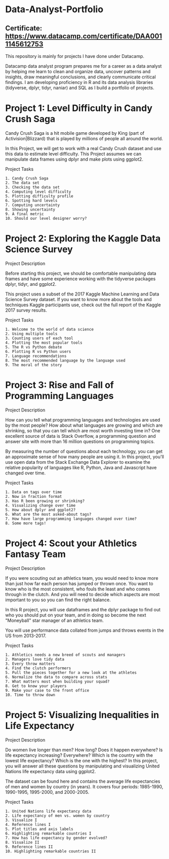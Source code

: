 # Data-Analyst-Portfolio

## Certificate: https://www.datacamp.com/certificate/DAA0011145612753
This repository is mainly for projects I have done under Datacamp. 

Datacamp data analyst program prepares me for a career as a data analyst by helping me learn to clean and organize data, uncover patterns and insights, draw meaningful conclusions, and clearly communicate critical findings. I am developing proficiency in R and its data analysis libraries (tidyverse, dplyr, tidyr, naniar) and SQL as I build a portfolio of projects.

# Project 1: Level Difficulty in Candy Crush Saga

Candy Crush Saga is a hit mobile game developed by King (part of Activision|Blizzard) that is played by millions of people all around the world.

In this Project, we will get to work with a real Candy Crush dataset and use this data to estimate level difficulty. This Project assumes we can manipulate data frames using dplyr and make plots using ggplot2.

Project Tasks

    1. Candy Crush Saga
    2. The data set
    3. Checking the data set
    4. Computing level difficulty
    5. Plotting difficulty profile
    6. Spotting hard levels
    7. Computing uncertainty
    8. Showing uncertainty
    9. A final metric
    10. Should our level designer worry?

# Project 2: Exploring the Kaggle Data Science Survey

Project Description

Before starting this project, we should be comfortable manipulating data frames and have some experience working with the tidyverse packages dplyr, tidyr, and ggplot2.

This project uses a subset of the 2017 Kaggle Machine Learning and Data Science Survey dataset. If you want to know more about the tools and techniques Kaggle participants use, check out the full report of the Kaggle 2017 survey results.

Project Tasks

    1. Welcome to the world of data science
    2. Using multiple tools
    3. Counting users of each tool
    4. Plotting the most popular tools
    5. The R vs Python debate
    6. Plotting R vs Python users
    7. Language recommendations
    8. The most recommended language by the language used
    9. The moral of the story

# Project 3: Rise and Fall of Programming Languages

Project Description

How can you tell what programming languages and technologies are used by the most people? How about what languages are growing and which are shrinking, so that you can tell which are most worth investing time in? One excellent source of data is Stack Overflow, a programming question and answer site with more than 16 million questions on programming topics. 

By measuring the number of questions about each technology, you can get an approximate sense of how many people are using it. In this project, you'll use open data from the Stack Exchange Data Explorer to examine the relative popularity of languages like R, Python, Java and Javascript have changed over time.

Project Tasks

    1. Data on tags over time
    2. Now in fraction format
    3. Has R been growing or shrinking?
    4. Visualizing change over time
    5. How about dplyr and ggplot2?
    6. What are the most asked-about tags?
    7. How have large programming languages changed over time?
    8. Some more tags!

# Project 4: Scout your Athletics Fantasy Team

Project Description

If you were scouting out an athletics team, you would need to know more than just how far each person has jumped or thrown once. You want to know who is the most consistent, who fouls the least and who comes through in the clutch. And you will need to decide which aspects are most important to you so you can find the right balance.

In this R project, you will use dataframes and the dplyr package to find out who you should put on your team, and in doing so become the next "Moneyball" star manager of an athletics team.

You will use performance data collated from jumps and throws events in the US from 2013-2017.

Project Tasks

    1. Athletics needs a new breed of scouts and managers
    2. Managers love tidy data
    3. Every throw matters
    4. Find the clutch performers
    5. Pull the pieces together for a new look at the athletes
    6. Normalize the data to compare across stats
    7. What matters most when building your squad?
    8. Get to know your players
    9. Make your case to the front office
    10. Time to throw down

# Project 5: Visualizing Inequalities in Life Expectancy

Project Description

Do women live longer than men? How long? Does it happen everywhere? Is life expectancy increasing? Everywhere? Which is the country with the lowest life expectancy? Which is the one with the highest? In this project, you will answer all these questions by manipulating and visualizing United Nations life expectancy data using ggplot2.

The dataset can be found here and contains the average life expectancies of men and women by country (in years). It covers four periods: 1985-1990, 1990-1995, 1995-2000, and 2000-2005.

Project Tasks

    1. United Nations life expectancy data
    2. Life expectancy of men vs. women by country
    3. Visualize I
    4. Reference lines I
    5. Plot titles and axis labels
    6. Highlighting remarkable countries I
    7. How has life expectancy by gender evolved?
    8. Visualize II
    9. Reference lines II
    10. Highlighting remarkable countries II





